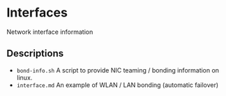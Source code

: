 # Interfaces #
Network interface information

## Descriptions ##
- `bond-info.sh` A script to provide NIC teaming / bonding information on linux.
- `interface.md` An example of WLAN / LAN bonding (automatic failover)
